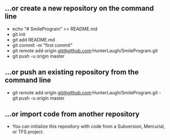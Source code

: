  ## …or create a new repository on the command line

- echo "# SmileProgram" >> README.md
- git init
- git add README.md
- git commit -m "first commit"
- git remote add origin git@github.com:HunterLaugh/SmileProgram.git
- git push -u origin master


## …or push an existing repository from the command line

- git remote add origin git@github.com:HunterLaugh/SmileProgram.git
-git push -u origin master



## …or import code from another repository
- You can initialize this repository with code from a Subversion, Mercurial, or TFS project.
